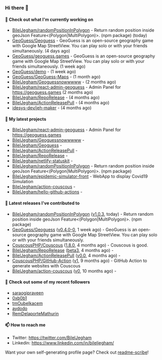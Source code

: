 ### Hi there 👋

#### 👷 Check out what I'm currently working on

- [BilelJegham/randomPositionInPolygon](https://github.com/BilelJegham/randomPositionInPolygon) - Return random position inside geoJson Feature&lt;(Polygon|MultiPolygon)&gt;. (npm package)  (today)
- [GeoGuess/Geoguess](https://github.com/GeoGuess/Geoguess) - GeoGuess is an open-source geography game with Google Map StreetView. You can play solo or with your friends simultaneously. (4 days ago)
- [GeoGuess/geoguess.games](https://github.com/GeoGuess/geoguess.games) - GeoGuess is an open-source geography game with Google Map StreetView. You can play solo or with your friends simultaneously. (1 week ago)
- [GeoGuess/demo](https://github.com/GeoGuess/demo) -  (1 week ago)
- [GeoGuess/GeoGuess-Maps](https://github.com/GeoGuess/GeoGuess-Maps) -  (1 month ago)
- [BilelJegham/Geoguessnowwwww](https://github.com/BilelJegham/Geoguessnowwwww) -  (2 months ago)
- [BilelJegham/react-admin-geoguess](https://github.com/BilelJegham/react-admin-geoguess) - Admin Panel for https://geoguess.games (2 months ago)
- [BilelJegham/RepoRelease](https://github.com/BilelJegham/RepoRelease) -  (4 months ago)
- [BilelJegham/ActionReleasePull](https://github.com/BilelJegham/ActionReleasePull) -  (4 months ago)
- [idesys-dev/jeh-maker](https://github.com/idesys-dev/jeh-maker) -  (4 months ago)

#### 🌱 My latest projects

- [BilelJegham/react-admin-geoguess](https://github.com/BilelJegham/react-admin-geoguess) - Admin Panel for https://geoguess.games
- [BilelJegham/Geoguessnowwwww](https://github.com/BilelJegham/Geoguessnowwwww) - 
- [BilelJegham/Geoguess](https://github.com/BilelJegham/Geoguess) - 
- [BilelJegham/ActionReleasePull](https://github.com/BilelJegham/ActionReleasePull) - 
- [BilelJegham/RepoRelease](https://github.com/BilelJegham/RepoRelease) - 
- [BilelJegham/netlify-statuskit](https://github.com/BilelJegham/netlify-statuskit) - 
- [BilelJegham/randomPositionInPolygon](https://github.com/BilelJegham/randomPositionInPolygon) - Return random position inside geoJson Feature&lt;(Polygon|MultiPolygon)&gt;. (npm package) 
- [BilelJegham/epidemic-simulator-front](https://github.com/BilelJegham/epidemic-simulator-front) - WebApp to display Covid19 Simulation
- [BilelJegham/action-couscous](https://github.com/BilelJegham/action-couscous) - 
- [BilelJegham/hello-github-actions](https://github.com/BilelJegham/hello-github-actions) - 

#### 🔭 Latest releases I've contributed to

- [BilelJegham/randomPositionInPolygon](https://github.com/BilelJegham/randomPositionInPolygon) ([v1.0.3](https://github.com/BilelJegham/randomPositionInPolygon/releases/tag/v1.0.3), today) - Return random position inside geoJson Feature&lt;(Polygon|MultiPolygon)&gt;. (npm package) 
- [GeoGuess/Geoguess](https://github.com/GeoGuess/Geoguess) ([v0.4.0-0](https://github.com/GeoGuess/Geoguess/releases/tag/v0.4.0-0), 1 week ago) - GeoGuess is an open-source geography game with Google Map StreetView. You can play solo or with your friends simultaneously.
- [CouscousPHP/Couscous](https://github.com/CouscousPHP/Couscous) ([1.8.0](https://github.com/CouscousPHP/Couscous/releases/tag/1.8.0), 4 months ago) - Couscous is good.
- [BilelJegham/RepoRelease](https://github.com/BilelJegham/RepoRelease) ([beta3](https://github.com/BilelJegham/RepoRelease/releases/tag/beta3), 4 months ago) - 
- [BilelJegham/ActionReleasePull](https://github.com/BilelJegham/ActionReleasePull) ([v0.0](https://github.com/BilelJegham/ActionReleasePull/releases/tag/v0.0), 4 months ago) - 
- [CouscousPHP/GitHub-Action](https://github.com/CouscousPHP/GitHub-Action) ([v1](https://github.com/CouscousPHP/GitHub-Action/releases/tag/v1), 9 months ago) - GitHub Action to generate websites with Couscous
- [BilelJegham/action-couscous](https://github.com/BilelJegham/action-couscous) ([v0](https://github.com/BilelJegham/action-couscous/releases/tag/v0), 10 months ago) - 


#### 👯 Check out some of my recent followers

- [saraogipraveen](https://github.com/saraogipraveen)
- [0xb0b1](https://github.com/0xb0b1)
- [tmOubelkacem](https://github.com/tmOubelkacem)
- [aydodo](https://github.com/aydodo)
- [RemDelaporteMathurin](https://github.com/RemDelaporteMathurin)


#### 📫 How to reach me

- Twitter: https://twitter.com/BilelJegham
- Linkedin: https://www.linkedin.com/in/bileljegham/

Want your own self-generating profile page? Check out [readme-scribe](https://github.com/muesli/readme-scribe)!

